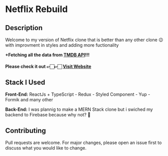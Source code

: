 # Netflix Rebuild
## Description
Welcome to my version of Netflix clone that is better than any other clone 😉 with improvment in styles and adding more fuctionality

**+Fetching all the data from [TMDB API](https://developers.themoviedb.org/3)!!!**

#### Please check it out 👉🏻👉🏻 [Visit Website](https://netflix-clone-v2-114d8.web.app/)

## Stack I Used
 **Front-End:** ReactJs + TypeScript - Redux - Styled Component - Yup - Formik and many other
 
 **Back-End:** I was plannig to make a MERN Stack clone but i swiched my backend to Firebase because why not? 👀

## Contributing
Pull requests are welcome. For major changes, please open an issue first to discuss what you would like to change.
